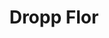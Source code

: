 ---
title: Dropp Flor
date: 
draft: false

# descripcion
description : Gota con flor

materials: Plata 925

color: Cristal

dimensions: 2,9cm (largo)

code: 01-10-0066

type: "Aros"

categories: []

price: $3.470,00

# Images
# first image will be shown in the product page
images:
  # - image: "images/path_to_image"
  # La ubicacion de las imagenes es imagenes/Aros/Aros.Cristal Swarovski/01-10-0066-dropp-flor
  - image: "./images/aros/cristal_swarovski/01-10-0066-gota-con-flor_a.JPG"
  - image: "./images/aros/cristal_swarovski/01-10-0066-gota-con-flor_b.JPG"
---